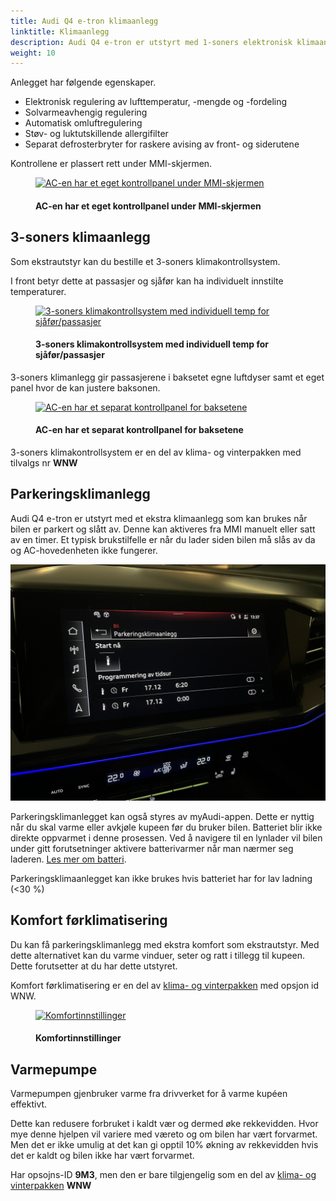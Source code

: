 ```yaml
---
title: Audi Q4 e-tron klimaanlegg
linktitle: Klimaanlegg
description: Audi Q4 e-tron er utstyrt med 1-soners elektronisk klimaanlegg som standard
weight: 10
---
```

<!-- markdownlint-disable MD033 -->
Anlegget har følgende egenskaper.

- Elektronisk regulering av lufttemperatur, -mengde og -fordeling
- Solvarmeavhengig regulering
- Automatisk omluftregulering
- Støv- og luktutskillende allergifilter
- Separat defrosterbryter for raskere avising av front- og siderutene

Kontrollene er plassert rett under MMI-skjermen.

<figure>
    <a href="https://media.electrichasgoneaudi.net/multimedia/models/q4-e-tron/technology/climatecontrol/ac1zonecontrol.jpg">
        <img src="https://media.electrichasgoneaudi.net/multimedia/models/q4-e-tron/technology/climatecontrol/ac1zonecontrols.jpg"
        alt="AC-en har et eget kontrollpanel under MMI-skjermen" title="AC-en har et eget kontrollpanel under MMI-skjermen">
    </a>
    <figcaption><h4>AC-en har et eget kontrollpanel under MMI-skjermen</h4></figcaption>
</figure>

## 3-soners klimaanlegg

Som ekstrautstyr kan du bestille et 3-soners klimakontrollsystem.

I front betyr dette at passasjer og sjåfør kan ha individuelt innstilte temperaturer.

<figure>
    <a href="https://media.electrichasgoneaudi.net/multimedia/models/q4-e-tron/technology/climatecontrol/ac3zonecontrol.jpg">
        <img src="https://media.electrichasgoneaudi.net/multimedia/models/q4-e-tron/technology/climatecontrol/ac3zonecontrols.jpg"
        alt="3-soners klimakontrollsystem med individuell temp for sjåfør/passasjer" title="3-soners klimakontrollsystem med individuell temp for sjåfør/passasjer">
    </a>
    <figcaption><h4>3-soners klimakontrollsystem med individuell temp for sjåfør/passasjer</h4></figcaption>
</figure>

3-soners klimanlegg gir passasjerene i baksetet egne luftdyser samt et eget panel hvor de kan justere baksonen.

<figure>
    <a href="https://media.electrichasgoneaudi.net/multimedia/models/q4-e-tron/technology/climatecontrol/rearaccontrol.jpg">
        <img src="https://media.electrichasgoneaudi.net/multimedia/models/q4-e-tron/technology/climatecontrol/rearaccontrols.jpg"
        alt="AC-en har et separat kontrollpanel for baksetene" title="AC-en har et separat kontrollpanel for baksetene">
    </a>
    <figcaption><h4>AC-en har et separat kontrollpanel for baksetene</h4></figcaption>
</figure>

3-soners klimakontrollsystem er en del av klima- og vinterpakken med tilvalgs nr **WNW**

## Parkeringsklimanlegg

Audi Q4 e-tron er utstyrt med et ekstra klimaanlegg som kan brukes når bilen er parkert og slått av. Denne kan aktiveres
fra MMI manuelt eller satt av en timer. Et typisk brukstilfelle er når du lader siden bilen må slås av da og AC-hovedenheten ikke fungerer.

![Pre condition](preconditionnb.jpg "Parkeringsklimaanlegg vil kjøre i 30 minutter og kan startes fra MMI eller myAudi-appen" )

Parkeringsklimanlegget kan også styres av myAudi-appen. Dette er nyttig når du skal varme eller avkjøle kupeen før du bruker bilen.
Batteriet blir ikke direkte oppvarmet i denne prosessen. Ved å navigere til en lynlader vil bilen under gitt forutsetninger aktivere batterivarmer når man nærmer seg laderen.  [Les mer om batteri](../../drivetrain/battery/#termisk-styring).

Parkeringsklimaanlegget kan ikke brukes hvis batteriet har for lav ladning (<30 %)

## Komfort førklimatisering

Du kan få parkeringsklimanlegg med ekstra komfort som ekstrautstyr. Med dette alternativet kan du varme vinduer, seter og ratt i tillegg til kupeen. Dette forutsetter at du har dette utstyret.

Komfort førklimatisering er en del av [klima- og vinterpakken](/models/q4-e-tron/optionguide/list/#equipment-packages) med opsjon id WNW.

<figure>
    <a href="https://media.electrichasgoneaudi.net/multimedia/models/q4-e-tron/technology/climatecontrol/conviencesettingsnb.jpg">
        <img src="https://media.electrichasgoneaudi.net/multimedia/models/q4-e-tron/technology/climatecontrol/conviencesettingsnbs.jpg"
        alt="Komfortinnstillinger" title="Komfortinnstillinger">
    </a>
    <figcaption><h4>Komfortinnstillinger</h4></figcaption>
</figure>

## Varmepumpe

Varmepumpen gjenbruker varme fra drivverket for å varme kupéen effektivt.

Dette kan redusere forbruket i kaldt vær og dermed øke rekkevidden. Hvor mye denne hjelpen vil variere med væreto og om bilen har vært forvarmet. Men det er ikke umulig at det kan gi opptil 10% økning av rekkevidden hvis det er kaldt og bilen ikke har vært forvarmet.

Har opsojns-ID **9M3**, men den er bare tilgjengelig som en del av [klima- og vinterpakken](/models/q4-e-tron/optionguide/list/#equipment-packages) **WNW**

